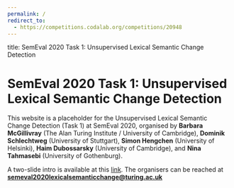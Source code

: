 ```yaml
---
permalink: /
redirect_to:
  - https://competitions.codalab.org/competitions/20948
---
```



title: SemEval 2020 Task 1: Unsupervised Lexical Semantic Change Detection



# SemEval 2020 Task 1: Unsupervised Lexical Semantic Change Detection

This website is a placeholder for the Unsupervised Lexical Semantic Change Detection (Task 1) at SemEval 2020, organised by **Barbara McGillivray** (The Alan Turing Institute / University of Cambridge), **Dominik Schlechtweg** (University of Stuttgart), **Simon Hengchen** (University of Helsinki), **Haim Dubossarsky** (University of Cambridge), and **Nina Tahmasebi** (University of Gothenburg).

 
A two-slide intro is available at this [link](https://docs.google.com/presentation/d/119kV4OqrRCHj3z8yp3GeRZiL99b1eMS8ZsZUExfwRlY/edit?usp=sharing). The organisers can be reached at **semeval2020lexicalsemanticchange@turing.ac.uk**



